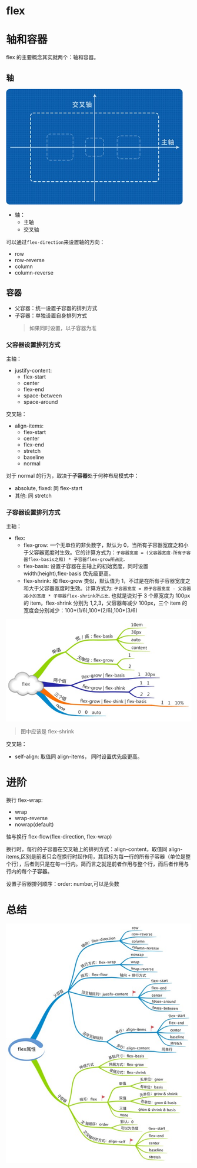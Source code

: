 # flex

# 轴和容器

flex 的主要概念其实就两个：轴和容器。

## 轴

![](./assets/axis.png)

- 轴：
  - 主轴
  - 交叉轴

可以通过`flex-direction`来设置轴的方向：

- row
- row-reverse
- column
- column-reverse

## 容器

- 父容器：统一设置子容器的排列方式
- 子容器：单独设置自身排列方式
  > 如果同时设置，以子容器为准

### 父容器设置排列方式

主轴：

- justify-content:
  - flex-start
  - center
  - flex-end
  - space-between
  - space-around

交叉轴：

- align-items:
  - flex-start
  - center
  - flex-end
  - stretch
  - baseline
  - normal

对于 normal 的行为，取决于**子容器**处于何种布局模式中：

- absolute, fixed: 同 flex-start
- 其他: 同 stretch

### 子容器设置排列方式

主轴：

- flex:
  - flex-grow: 一个无单位的非负数字，默认为 0，当所有子容器宽度之和小于父容器宽度时生效。它的计算方式为：`子容器宽度 = (父容器宽度-所有子容器flex-basis之和) * 子容器flex-grow所占比`.
  - flex-basis: 设置子容器在主轴上的初始宽度，同时设置 width(height),flex-basis 优先级更高。
  - flex-shrink: 和 flex-grow 类似，默认值为 1，不过是在所有子容器宽度之和大于父容器宽度时生效。计算方式为: `子容器宽度 = 原子容器宽度 - 父容器减小的宽度 * 子容器flex-shrink所占比`. 也就是说对于 3 个原宽度为 100px 的 item，flex-shrink 分别为 1,2,3，父容器每减少 100px，三个 item 的宽度会分别减少：100*(1/6),100*(2/6),100\*(3/6)

![](./assets/flex.jpg)

> 图中应该是 flex-shrink

交叉轴：

- self-align: 取值同 align-items， 同时设置优先级更高。

# 进阶

换行 flex-wrap:

- wrap
- wrap-reverse
- nowrap(default)

轴与换行 flex-flow(flex-direction, flex-wrap)

换行时，每行的子容器在交叉轴上的排列方式：align-content，取值同 align-items,区别是前者只会在换行时起作用，其目标为每一行的所有子容器（单位是整个行），后者则只是在每一行内。简而言之就是前者作用与整个行，而后者作用与行内的每个子容器。

设置子容器排列顺序：order: number,可以是负数

# 总结

![](./assets/flex.png)
